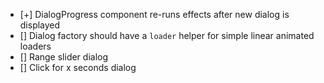 - [+] DialogProgress component re-runs effects after new dialog is displayed
- [] Dialog factory should have a `loader` helper for simple linear animated loaders
- [] Range slider dialog
- [] Click for x seconds dialog